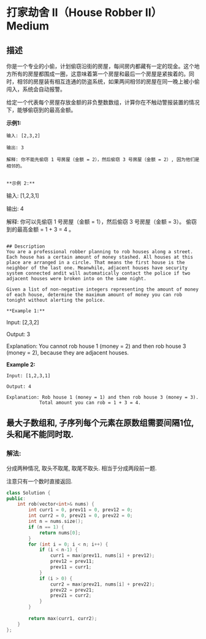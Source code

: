 # 打家劫舍 II（House Robber II）Medium
## 描述
你是一个专业的小偷，计划偷窃沿街的房屋，每间房内都藏有一定的现金。这个地方所有的房屋都围成一圈，这意味着第一个房屋和最后一个房屋是紧挨着的。同时，相邻的房屋装有相互连通的防盗系统，如果两间相邻的房屋在同一晚上被小偷闯入，系统会自动报警。

给定一个代表每个房屋存放金额的非负整数数组，计算你在不触动警报装置的情况下，能够偷窃到的最高金额。

**示例1:**
```
输入: [2,3,2]

输出: 3

解释: 你不能先偷窃 1 号房屋（金额 = 2），然后偷窃 3 号房屋（金额 = 2）, 因为他们是相邻的。


**示例 2:**
```
输入: [1,2,3,1]

输出: 4

解释: 你可以先偷窃 1 号房屋（金额 = 1），然后偷窃 3 号房屋（金额 = 3）。
    偷窃到的最高金额 = 1 + 3 = 4 。
```

## Description
You are a professional robber planning to rob houses along a street. Each house has a certain amount of money stashed. All houses at this place are arranged in a circle. That means the first house is the neighbor of the last one. Meanwhile, adjacent houses have security system connected andit will automatically contact the police if two adjacent houses were broken into on the same night.

Given a list of non-negative integers representing the amount of money of each house, determine the maximum amount of money you can rob tonight without alerting the police.

**Example 1:**
```
Input: [2,3,2]

Output: 3

Explanation: You cannot rob house 1 (money = 2) and then rob house 3 (money = 2),
            because they are adjacent houses.


**Example 2:**
```
Input: [1,2,3,1]

Output: 4

Explanation: Rob house 1 (money = 1) and then rob house 3 (money = 3).
            Total amount you can rob = 1 + 3 = 4.
```


## 最大子数组和, 子序列每个元素在原数组需要间隔1位, 头和尾不能同时取.
### 解法:
分成两种情况, 取头不取尾, 取尾不取头. 相当于分成两段前一题.

注意只有一个数时直接返回.
```c++
class Solution {
public:
    int rob(vector<int>& nums) {
        int curr1 = 0, prev11 = 0, prev12 = 0;
        int curr2 = 0, prev21 = 0, prev22 = 0;
        int n = nums.size();
        if (n == 1) {
            return nums[0]; 
        }
        for (int i = 0; i < n; i++) {
            if (i < n-1) {
                curr1 = max(prev11, nums[i] + prev12);
                prev12 = prev11;
                prev11 = curr1;
            }
            if (i > 0) {
                curr2 = max(prev21, nums[i] + prev22);
                prev22 = prev21;
                prev21 = curr2;
            }
        }
        
        return max(curr1, curr2);
    }
};
```
